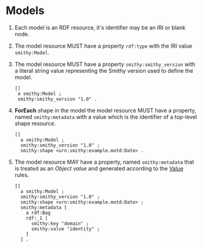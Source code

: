 # Models

1. Each model is an RDF resource, it's identifier may be an IRI or blank node.
1. The model resource MUST have a property `rdf:type` with the IRI value `smithy:Model`.
1. The model resource MUST have a property `smithy:smithy_version` with a literal string value representing the
   Smithy version used to define the model.

    ```turtle
    [] 
     a smithy:Model ;
     smithy:smithy_version "1.0" .
    ```

1. **ForEach** shape in the model the model resource MUST have a property, named `smithy:metadata` with a value 
   which is the identifier of a top-level shape resource.

   ```turtle
   [] 
     a smithy:Model ;
     smithy:smithy_version "1.0" ;
     smithy:shape <urn:smithy:example.motd:Date> .
   ```

1. The model resource MAY have a property, named `smithy:metadata` that is treated as an *Object value* and 
   generated according to the [Value](rdf-traits-values.md#values) rules.

   ```turtle
   [] 
     a smithy:Model ;
     smithy:smithy_version "1.0" ;
     smithy:shape <urn:smithy:example.motd:Date> ;
     smithy:metadata [
       a rdf:Bag
       rdf:_1 [
         smithy:key "domain" ;
         smithy:value "identity" ;
       ]
     ] .
   ```
